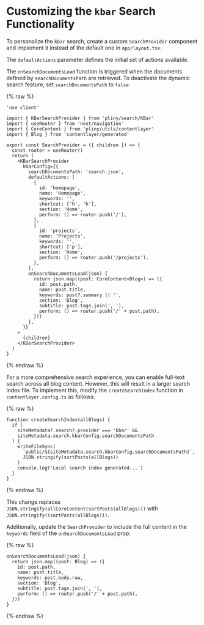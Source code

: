 # Customizing the `kbar` Search Functionality

To personalize the `kbar` search, create a custom `SearchProvider` component and implement it instead of the default one in `app/layout.tsx`.

The `defaultActions` parameter defines the initial set of actions available.

The `onSearchDocumentsLoad` function is triggered when the documents defined by `searchDocumentsPath` are retrieved. To deactivate the dynamic search feature, set `searchDocumentsPath` to `false`.

{% raw %}

```tsx
'use client'

import { KBarSearchProvider } from 'pliny/search/KBar'
import { useRouter } from 'next/navigation'
import { CoreContent } from 'pliny/utils/contentlayer'
import { Blog } from 'contentlayer/generated'

export const SearchProvider = ({ children }) => {
  const router = useRouter()
  return (
    <KBarSearchProvider
      kbarConfig={{
        searchDocumentsPath: 'search.json',
        defaultActions: [
          {
            id: 'homepage',
            name: 'Homepage',
            keywords: '',
            shortcut: ['h', 'h'],
            section: 'Home',
            perform: () => router.push('/'),
          },
          {
            id: 'projects',
            name: 'Projects',
            keywords: '',
            shortcut: ['p'],
            section: 'Home',
            perform: () => router.push('/projects'),
          },
        ],
        onSearchDocumentsLoad(json) {
          return json.map((post: CoreContent<Blog>) => ({
            id: post.path,
            name: post.title,
            keywords: post?.summary || '',
            section: 'Blog',
            subtitle: post.tags.join(', '),
            perform: () => router.push('/' + post.path),
          }))
        },
      }}
    >
      {children}
    </KBarSearchProvider>
  )
}
```

{% endraw %}

For a more comprehensive search experience, you can enable full-text search across all blog content. However, this will result in a larger search index file. To implement this, modify the `createSearchIndex` function in `contentlayer.config.ts` as follows:

{% raw %}

```tsx
function createSearchIndex(allBlogs) {
  if (
    siteMetadata?.search?.provider === 'kbar' &&
    siteMetadata.search.kbarConfig.searchDocumentsPath
  ) {
    writeFileSync(
      `public/${siteMetadata.search.kbarConfig.searchDocumentsPath}`,
      JSON.stringify(sortPosts(allBlogs))
    )
    console.log('Local search index generated...')
  }
}
```

{% endraw %}

This change replaces `JSON.stringify(allCoreContent(sortPosts(allBlogs)))` with `JSON.stringify((sortPosts(allBlogs)))`.

Additionally, update the `SearchProvider` to include the full content in the `keywords` field of the `onSearchDocumentsLoad` prop:

{% raw %}

```tsx
onSearchDocumentsLoad(json) {
  return json.map((post: Blog) => ({
    id: post.path,
    name: post.title,
    keywords: post.body.raw,
    section: 'Blog',
    subtitle: post.tags.join(', '),
    perform: () => router.push('/' + post.path),
  }))
}
```

{% endraw %}
